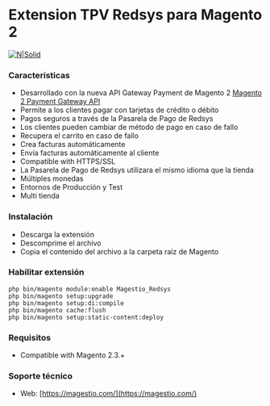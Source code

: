 # Extension TPV Redsys para Magento 2

[![N|Solid](https://magestio.com/wp-content/uploads/logo_web_r.png)](https://magestio.com)

### Características

* Desarrollado con la nueva API Gateway Payment de Magento 2 [Magento 2 Payment Gateway API](https://devdocs.magento.com/guides/v2.2/payments-integrations/payment-gateway/payment-gateway-intro.html)
* Permite a los clientes pagar con tarjetas de crédito o débito
* Pagos seguros a través de la Pasarela de Pago de Redsys
* Los clientes pueden cambiar de método de pago en caso de fallo
* Recupera el carrito en caso de fallo
* Crea facturas automáticamente
* Envía facturas automáticamente al cliente
* Compatible with HTTPS/SSL
* La Pasarela de Pago de Redsys utilizara el mismo idioma que la tienda
* Múltiples monedas
* Entornos de Producción y Test
* Multi tienda


### Instalación

* Descarga la extensión
* Descomprime el archivo
* Copia el contenido del archivo a la carpeta raíz de Magento


### Habilitar extensión

```
php bin/magento module:enable Magestio_Redsys
php bin/magento setup:upgrade
php bin/magento setup:di:compile
php bin/magento cache:flush
php bin/magento setup:static-content:deploy
```

### Requisitos

* Compatible with Magento 2.3.+

### Soporte técnico

* Web: [https://magestio.com/](https://magestio.com/)
